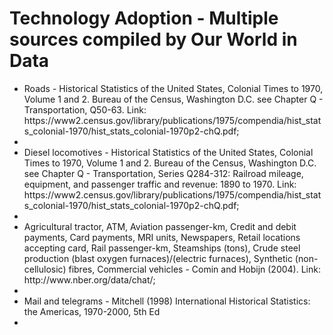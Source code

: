 # Technology Adoption - Multiple sources compiled by Our World in Data

<ul>
<li>Roads - Historical Statistics of the United States, Colonial Times to 1970, Volume 1 and 2. Bureau of the Census, Washington D.C. see Chapter Q - Transportation, Q50-63. Link: https://www2.census.gov/library/publications/1975/compendia/hist_stats_colonial-1970/hist_stats_colonial-1970p2-chQ.pdf;<li>
<li>Diesel locomotives - Historical Statistics of the United States, Colonial Times to 1970, Volume 1 and 2. Bureau of the Census, Washington D.C. see Chapter Q - Transportation, Series Q284-312: Railroad mileage, equipment, and passenger traffic and revenue: 1890 to 1970. Link: https://www2.census.gov/library/publications/1975/compendia/hist_stats_colonial-1970/hist_stats_colonial-1970p2-chQ.pdf;<li>
<li>Agricultural tractor, ATM, Aviation passenger-km, Credit and debit payments, Card payments, MRI units, Newspapers, Retail locations accepting card, Rail passenger-km, Steamships (tons), Crude steel production (blast oxygen furnaces)/(electric furnaces), Synthetic (non-cellulosic) fibres, Commercial vehicles - Comin and Hobijn (2004). Link: http://www.nber.org/data/chat/;<li>
<li>Mail and telegrams - Mitchell (1998) International Historical Statistics: the Americas, 1970-2000, 5th Ed<li>
</ul>